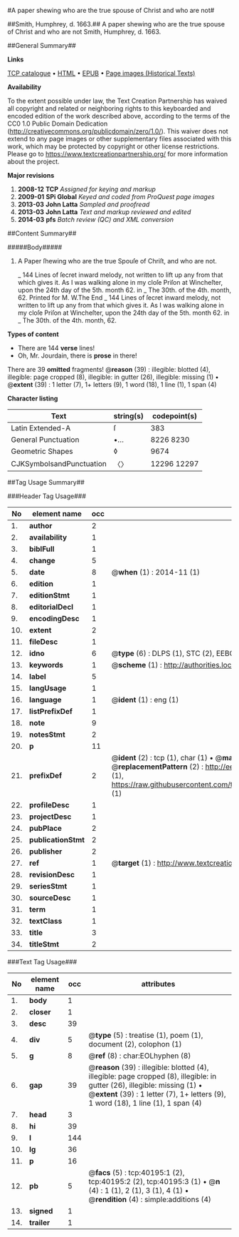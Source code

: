#A paper shewing who are the true spouse of Christ and who are not#

##Smith, Humphrey, d. 1663.##
A paper shewing who are the true spouse of Christ and who are not
Smith, Humphrey, d. 1663.

##General Summary##

**Links**

[TCP catalogue](http://www.ota.ox.ac.uk/tcp/)  • 
[HTML](http://tei.it.ox.ac.uk/tcp/Texts-HTML/free/A60/A60442.html)  • 
[EPUB](http://tei.it.ox.ac.uk/tcp/Texts-EPUB/free/A60/A60442.epub) • 
[Page images (Historical Texts)](https://historicaltexts.jisc.ac.uk/eebo-07869691e)

**Availability**

To the extent possible under law, the Text Creation Partnership has waived all copyright and related or neighboring rights to this keyboarded and encoded edition of the work described above, according to the terms of the CC0 1.0 Public Domain Dedication (http://creativecommons.org/publicdomain/zero/1.0/). This waiver does not extend to any page images or other supplementary files associated with this work, which may be protected by copyright or other license restrictions. Please go to https://www.textcreationpartnership.org/ for more information about the project.

**Major revisions**

1. __2008-12__ __TCP__ *Assigned for keying and markup*
1. __2009-01__ __SPi Global__ *Keyed and coded from ProQuest page images*
1. __2013-03__ __John Latta__ *Sampled and proofread*
1. __2013-03__ __John Latta__ *Text and markup reviewed and edited*
1. __2014-03__ __pfs__ *Batch review (QC) and XML conversion*

##Content Summary##

#####Body#####

1. A Paper ſhewing who are the true Spouſe of Chriſt, and who are not.

    _ 144 Lines of ſecret inward melody, not written to lift up any from that which gives it.
As I was walking alone in my cloſe Priſon at Wincheſter, upon the 24th day of the 5th. month 62. in 
    _ The 30th. of the 4th. month, 62.
Printed for M. W.The End
    _ 144 Lines of ſecret inward melody, not written to lift up any from that which gives it.
As I was walking alone in my cloſe Priſon at Wincheſter, upon the 24th day of the 5th. month 62. in 
    _ The 30th. of the 4th. month, 62.

**Types of content**

  * There are 144 **verse** lines!
  * Oh, Mr. Jourdain, there is **prose** in there!

There are 39 **omitted** fragments! 
 @__reason__ (39) : illegible: blotted (4), illegible: page cropped (8), illegible: in gutter (26), illegible: missing (1)  •  @__extent__ (39) : 1 letter (7), 1+ letters (9), 1 word (18), 1 line (1), 1 span (4)

**Character listing**


|Text|string(s)|codepoint(s)|
|---|---|---|
|Latin Extended-A|ſ|383|
|General Punctuation|•…|8226 8230|
|Geometric Shapes|◊|9674|
|CJKSymbolsandPunctuation|〈〉|12296 12297|

##Tag Usage Summary##

###Header Tag Usage###

|No|element name|occ|attributes|
|---|---|---|---|
|1.|__author__|2||
|2.|__availability__|1||
|3.|__biblFull__|1||
|4.|__change__|5||
|5.|__date__|8| @__when__ (1) : 2014-11 (1)|
|6.|__edition__|1||
|7.|__editionStmt__|1||
|8.|__editorialDecl__|1||
|9.|__encodingDesc__|1||
|10.|__extent__|2||
|11.|__fileDesc__|1||
|12.|__idno__|6| @__type__ (6) : DLPS (1), STC (2), EEBO-CITATION (1), OCLC (1), VID (1)|
|13.|__keywords__|1| @__scheme__ (1) : http://authorities.loc.gov/ (1)|
|14.|__label__|5||
|15.|__langUsage__|1||
|16.|__language__|1| @__ident__ (1) : eng (1)|
|17.|__listPrefixDef__|1||
|18.|__note__|9||
|19.|__notesStmt__|2||
|20.|__p__|11||
|21.|__prefixDef__|2| @__ident__ (2) : tcp (1), char (1)  •  @__matchPattern__ (2) : ([0-9\-]+):([0-9IVX]+) (1), (.+) (1)  •  @__replacementPattern__ (2) : http://eebo.chadwyck.com/downloadtiff?vid=$1&page=$2 (1), https://raw.githubusercontent.com/textcreationpartnership/Texts/master/tcpchars.xml#$1 (1)|
|22.|__profileDesc__|1||
|23.|__projectDesc__|1||
|24.|__pubPlace__|2||
|25.|__publicationStmt__|2||
|26.|__publisher__|2||
|27.|__ref__|1| @__target__ (1) : http://www.textcreationpartnership.org/docs/. (1)|
|28.|__revisionDesc__|1||
|29.|__seriesStmt__|1||
|30.|__sourceDesc__|1||
|31.|__term__|1||
|32.|__textClass__|1||
|33.|__title__|3||
|34.|__titleStmt__|2||


###Text Tag Usage###

|No|element name|occ|attributes|
|---|---|---|---|
|1.|__body__|1||
|2.|__closer__|1||
|3.|__desc__|39||
|4.|__div__|5| @__type__ (5) : treatise (1), poem (1), document (2), colophon (1)|
|5.|__g__|8| @__ref__ (8) : char:EOLhyphen (8)|
|6.|__gap__|39| @__reason__ (39) : illegible: blotted (4), illegible: page cropped (8), illegible: in gutter (26), illegible: missing (1)  •  @__extent__ (39) : 1 letter (7), 1+ letters (9), 1 word (18), 1 line (1), 1 span (4)|
|7.|__head__|3||
|8.|__hi__|39||
|9.|__l__|144||
|10.|__lg__|36||
|11.|__p__|16||
|12.|__pb__|5| @__facs__ (5) : tcp:40195:1 (2), tcp:40195:2 (2), tcp:40195:3 (1)  •  @__n__ (4) : 1 (1), 2 (1), 3 (1), 4 (1)  •  @__rendition__ (4) : simple:additions (4)|
|13.|__signed__|1||
|14.|__trailer__|1||
